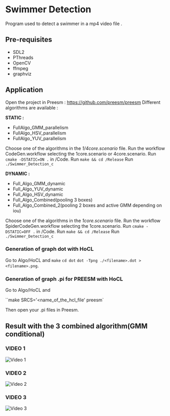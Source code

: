 # Swimmer Detection
Program used to detect a swimmer in a mp4 video file .

## Pre-requisites 

- SDL2
- PThreads
- OpenCV
- ffmpeg
- graphviz

## Application

Open the project in Preesm : https://github.com/preesm/preesm
Different algorithms are available :

**STATIC :**

- FullAlgo_GMM_parallelism
- FullAlgo_HSV_parallelism
- FullAlgo_YUV_parallelism

Choose one of the algorithms in the *1/4core.scenario* file.
Run the workflow CodeGen.workflow selecting the 1core.scenario or 4core.scenario.
Run `cmake -DSTATIC=ON .` in /Code.
Run `make && cd /Release`
Run `./Swimmer_Detection_c`

**DYNAMIC :**

- Full_Algo_GMM_dynamic
- Full_Algo_YUV_dynamic
- Full_Algo_HSV_dynamic
- Full_Algo_Combined(pooling 3 boxes)
- Full_Algo_Combined_2(pooling 2 boxes and active GMM depending on iou)

Choose one of the algorithms in the *1core.scenario* file.
Run the workflow SpiderCodeGen.workflow selecting the 1core.scenario.
Run `cmake -DSTATIC=OFF .` in /Code.
Run `make && cd /Release`
Run `./Swimmer_Detection_c`

### Generation of graph dot with HoCL

Go to Algo/HoCL and 
``make``
``cd dot``
``dot -Tpng ./<filename>.dot > <filename>.png``.

### Generation of graph .pi for PREESM with HoCL

Go to Algo/HoCL and 

``make SRCS='<name_of_the_hcl_file' preesm`

Then open your .pi files in Preesm.

## Result with the 3 combined algorithm(GMM conditional)

### VIDEO 1
![Video 1](Code/data/Video_1.gif) 

### VIDEO 2
![Video 2](Code/data/video_2.gif)

### VIDEO 3
![Video 3](Code/data/video_3.gif)



